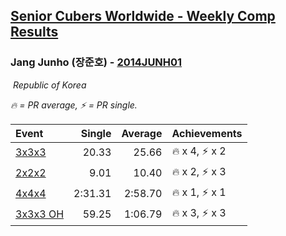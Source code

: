 <style>table {white-space: nowrap;}</style>
<link rel="stylesheet" type="text/css" href="/scw-comp/css/flags.css" />

## [Senior Cubers Worldwide - Weekly Comp Results](/scw-comp/results/)
### Jang Junho (장준호) - [2014JUNH01](https://www.worldcubeassociation.org/persons/2014JUNH01)

<i class="flag flag-KR" />&nbsp;Republic of Korea

<span style="white-space: nowrap;">🔥 = PR average</span>, <span style="white-space: nowrap;">⚡ = PR single</span>.

| Event | Single | Average | Achievements|
| :-- | --: | --: | :-- |
| [3x3x3](333.md) | 20.33 | 25.66 | 🔥 x 4, ⚡ x 2 |
| [2x2x2](222.md) | 9.01 | 10.40 | 🔥 x 2, ⚡ x 3 |
| [4x4x4](444.md) | 2:31.31 | 2:58.70 | 🔥 x 1, ⚡ x 1 |
| [3x3x3 OH](333oh.md) | 59.25 | 1:06.79 | 🔥 x 3, ⚡ x 3 |

<!-- Global site tag (gtag.js) - Google Analytics -->
<script async src="https://www.googletagmanager.com/gtag/js?id=UA-86348435-3"></script>
<script>window.dataLayer = window.dataLayer || []; function gtag() {dataLayer.push(arguments);} gtag('js', new Date()); gtag('config', 'UA-86348435-3');</script>
